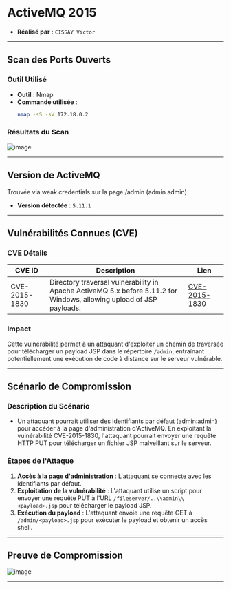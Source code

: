 # ActiveMQ 2015

- **Réalisé par** : `CISSAY Victor`

---

## Scan des Ports Ouverts

### Outil Utilisé
- **Outil** : Nmap
- **Commande utilisée** : 
  ```bash
  nmap -sS -sV 172.18.0.2
  ```

### Résultats du Scan

![image](https://github.com/user-attachments/assets/496f6e2b-75ff-4e20-a4b1-9256dddc4a33)

---

## Version de ActiveMQ

Trouvée via weak credentials sur la page /admin (admin admin)

- **Version détectée** : `5.11.1`

---

## Vulnérabilités Connues (CVE)

### CVE Détails
| CVE ID          | Description                                                                                                                  | Lien                                                              |
|-----------------|------------------------------------------------------------------------------------------------------------------------------|-------------------------------------------------------------------|
| CVE-2015-1830   | Directory traversal vulnerability in Apache ActiveMQ 5.x before 5.11.2 for Windows, allowing upload of JSP payloads.      | [CVE-2015-1830](https://activemq.apache.org/security-advisories.data/CVE-2015-1830-announcement.txt) |



### Impact
Cette vulnérabilité permet à un attaquant d'exploiter un chemin de traversée pour télécharger un payload JSP dans le répertoire `/admin`, entraînant potentiellement une exécution de code à distance sur le serveur vulnérable.

---

## Scénario de Compromission

### Description du Scénario
- Un attaquant pourrait utiliser des identifiants par défaut (admin:admin) pour accéder à la page d'administration d'ActiveMQ. En exploitant la vulnérabilité CVE-2015-1830, l'attaquant pourrait envoyer une requête HTTP PUT pour télécharger un fichier JSP malveillant sur le serveur.

### Étapes de l'Attaque
1. **Accès à la page d'administration** : L'attaquant se connecte avec les identifiants par défaut.
2. **Exploitation de la vulnérabilité** : L'attaquant utilise un script pour envoyer une requête PUT à l'URL `/fileserver/..\\admin\\<payload>.jsp` pour télécharger le payload JSP.
3. **Exécution du payload** : L'attaquant envoie une requête GET à `/admin/<payload>.jsp` pour exécuter le payload et obtenir un accès shell.

---

## Preuve de Compromission

![image](https://github.com/user-attachments/assets/191df77e-774b-41cc-88ce-8b6dddc77580)

---
